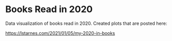 # Books Read in 2020

Data visualization of books read in 2020. Created plots that are posted here:

https://lstarnes.com/2021/01/05/my-2020-in-books
